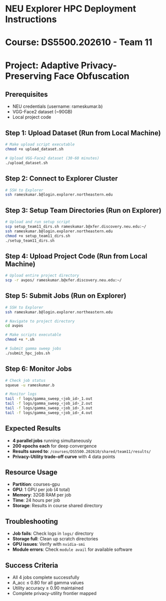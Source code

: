 # NEU Explorer HPC Deployment Instructions
# Course: DS5500.202610 - Team 11
# Project: Adaptive Privacy-Preserving Face Obfuscation

## Prerequisites
- NEU credentials (username: rameskumar.b)
- VGG-Face2 dataset (~90GB)
- Local project code

## Step 1: Upload Dataset (Run from Local Machine)
```bash
# Make upload script executable
chmod +x upload_dataset.sh

# Upload VGG-Face2 dataset (30-60 minutes)
./upload_dataset.sh
```

## Step 2: Connect to Explorer Cluster
```bash
# SSH to Explorer
ssh rameskumar.b@login.explorer.northeastern.edu
```

## Step 3: Setup Team Directories (Run on Explorer)
```bash
# Upload and run setup script
scp setup_team11_dirs.sh rameskumar.b@xfer.discovery.neu.edu:~/
ssh rameskumar.b@login.explorer.northeastern.edu
chmod +x setup_team11_dirs.sh
./setup_team11_dirs.sh
```

## Step 4: Upload Project Code (Run from Local Machine)
```bash
# Upload entire project directory
scp -r avpos/ rameskumar.b@xfer.discovery.neu.edu:~/
```

## Step 5: Submit Jobs (Run on Explorer)
```bash
# SSH to Explorer
ssh rameskumar.b@login.explorer.northeastern.edu

# Navigate to project directory
cd avpos

# Make scripts executable
chmod +x *.sh

# Submit gamma sweep jobs
./submit_hpc_jobs.sh
```

## Step 6: Monitor Jobs
```bash
# Check job status
squeue -u rameskumar.b

# Monitor logs
tail -f logs/gamma_sweep_<job_id>_1.out
tail -f logs/gamma_sweep_<job_id>_2.out
tail -f logs/gamma_sweep_<job_id>_3.out
tail -f logs/gamma_sweep_<job_id>_4.out
```

## Expected Results
- **4 parallel jobs** running simultaneously
- **200 epochs each** for deep convergence
- **Results saved to**: `/courses/DS5500.202610/shared/team11/results/`
- **Privacy-Utility trade-off curve** with 4 data points

## Resource Usage
- **Partition**: courses-gpu
- **GPU**: 1 GPU per job (4 total)
- **Memory**: 32GB RAM per job
- **Time**: 24 hours per job
- **Storage**: Results in course shared directory

## Troubleshooting
- **Job fails**: Check logs in `logs/` directory
- **Storage full**: Clean up scratch directories
- **GPU issues**: Verify with `nvidia-smi`
- **Module errors**: Check `module avail` for available software

## Success Criteria
- All 4 jobs complete successfully
- A_acc ≤ 0.80 for all gamma values
- Utility accuracy ≥ 0.90 maintained
- Complete privacy-utility frontier mapped
